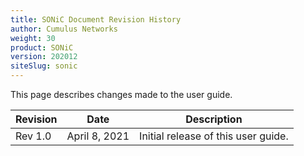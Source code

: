 ```yaml
---
title: SONiC Document Revision History
author: Cumulus Networks
weight: 30
product: SONiC
version: 202012
siteSlug: sonic
---
```


This page describes changes made to the user guide.

| Revision | Date | Description |
| -------- | ---- | ----------- |
| Rev 1.0 | April 8, 2021 | Initial release of this user guide. |
